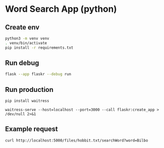 # Word Search App (python)

## Create env

```bash
python3 -m venv venv
. venv/bin/activate
pip install -r requirements.txt
```

## Run debug

```bash
flask --app flaskr --debug run
```

## Run production

```bash
pip install waitress
```

```
waitress-serve --host=localhost --port=3000 --call flaskr:create_app > /dev/null 2>&1
```

## Example request

```
curl http://localhost:5000/files/hobbit.txt/searchWord?word=Bilbo
```
